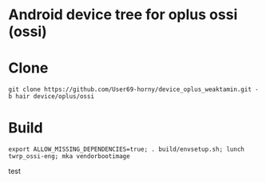 # Android device tree for oplus ossi (ossi)

# Clone
    git clone https://github.com/User69-horny/device_oplus_weaktamin.git -b hair device/oplus/ossi

# Build
    export ALLOW_MISSING_DEPENDENCIES=true; . build/envsetup.sh; lunch twrp_ossi-eng; mka vendorbootimage

test
